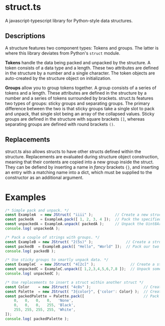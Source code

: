 # struct.ts
A javascript-typescript library for Python-style data structures.


## Descriptions
A structure features two component types: Tokens and groups. The latter is where this library deviates from Python's `struct` module.

**Tokens** handle the data being packed and unpacked by the structure. A token consists of a data type and a length. These two attributes are defined in the structure by a number and a single character. The token objects are auto-created by the structure object on initialization.

**Groups** allow you to group tokens together. A group consists of a series of tokens and a length. These attributes are defined in the structure by a number and a series of tokens surrounded by brackets. struct.ts features two types of groups: sticky groups and separating groups. The primary difference between the two is that sticky groups take a single slot to pack and unpack, that single slot being an array of the collapsed values. Sticky groups are defined in the structure with square brackets `[]`, whereas separating groups are defined with round brackets `()`.

## Replacements
struct.ts also allows structs to have other structs defined within the structure. Replacements are evaluated during structure object construction, meaning that their contents are copied into a new group inside the struct. They can be defiend by inserting a name in *fancy* brackets `{}`, and inserting an entry with a matching name into a dict, which must be supplied to the constructor as an additional argument.

# Examples
```ts
/* Simple pack and unpack. */
const ExampleA  = new JStruct( "iiii" );          // Create a new struct.
const packedA   = ExampleA.pack([ 1, 2, 3, 4 ]);  // Pack the specified data into a new Uint8Array
const unpackedA = ExampleA.unpack( packedA );     // Unpack the Uint8Array back into the original format
console.log( unpackedA );
```
```ts
/* Pack a couple of strings with groups. */
const ExampleB = new JStruct( "2(5s)" );               // Create a struct with two 5-letter strings
const packedB  = ExampleB.pack([ "Hello", "World" ]);  // Pack our two strings into a Uint8Array
console.log( packedB );
```
```ts
/* Use sticky groups to smartly unpack data. */
const ExampleC  = new JStruct( "4[2c]" );                // Create a struct of four two-char sticky groups
const unpackedC = ExampleC.unpack([ 1,2,3,4,5,6,7,8 ]);  // Unpack some data.
console.log( unpackedC );
```
```ts
/* Use replacements to insert a struct within another struct */
const Color    = new JStruct( "4c8s" );                        // Create a struct containing 3 chars and an 8-letter name
const Palette  = new JStruct( "3{color}", {'color': Color} );  // Create another struct containing 3 copies of the first one
const packedPalette = Palette.pack([                           // Pack some data
	0,   0,   0,   0,   'None',
	0,   0,   0,   255, 'Black',
	255, 255, 255, 255, 'White',
]);
console.log( packedPalette );
```
